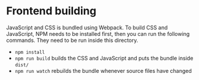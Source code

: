 # Frontend building

JavaScript and CSS is bundled using Webpack.
To build CSS and JavaScript, NPM needs to be installed first,
then you can run the following commands. They need to be run inside this directory.

* `npm install`
* `npm run build` builds the CSS and JavaScript and puts the bundle inside `dist/`
* `npm run watch` rebuilds the bundle whenever source files have changed
